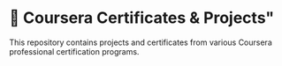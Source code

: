 # 📜 Coursera Certificates & Projects"

This repository contains projects and certificates from various Coursera professional certification programs.
